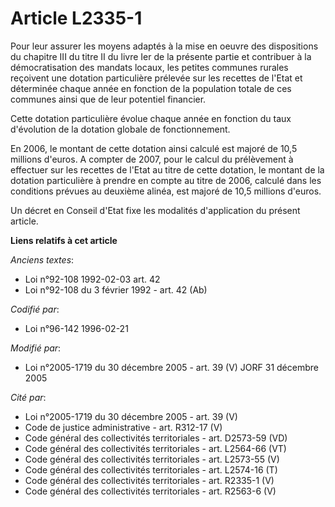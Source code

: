 # Article L2335-1

Pour leur assurer les moyens adaptés à la mise en oeuvre des dispositions du chapitre III du titre II du livre Ier de la
présente partie et contribuer à la démocratisation des mandats locaux, les petites communes rurales reçoivent une dotation
particulière prélevée sur les recettes de l'Etat et déterminée chaque année en fonction de la population totale de ces
communes ainsi que de leur potentiel financier.

Cette dotation particulière évolue chaque année en fonction du taux d'évolution de la dotation globale de fonctionnement.

En 2006, le montant de cette dotation ainsi calculé est majoré de 10,5 millions d'euros. A compter de 2007, pour le calcul du
prélèvement à effectuer sur les recettes de l'Etat au titre de cette dotation, le montant de la dotation particulière à
prendre en compte au titre de 2006, calculé dans les conditions prévues au deuxième alinéa, est majoré de 10,5 millions
d'euros.

Un décret en Conseil d'Etat fixe les modalités d'application du présent article.

**Liens relatifs à cet article**

_Anciens textes_:

  - Loi n°92-108 1992-02-03 art. 42
  - Loi n°92-108 du 3 février 1992 - art. 42 (Ab)

_Codifié par_:

  - Loi n°96-142 1996-02-21

_Modifié par_:

  - Loi n°2005-1719 du 30 décembre 2005 - art. 39 (V) JORF 31 décembre 2005

_Cité par_:

  - Loi n°2005-1719 du 30 décembre 2005 - art. 39 (V)
  - Code de justice administrative - art. R312-17 (V)
  - Code général des collectivités territoriales - art. D2573-59 (VD)
  - Code général des collectivités territoriales - art. L2564-66 (VT)
  - Code général des collectivités territoriales - art. L2573-55 (V)
  - Code général des collectivités territoriales - art. L2574-16 (T)
  - Code général des collectivités territoriales - art. R2335-1 (V)
  - Code général des collectivités territoriales - art. R2563-6 (V)
